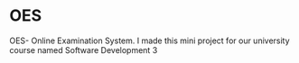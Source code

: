 # OES
OES- Online Examination System. I made this mini project for our university  course named Software Development 3   
